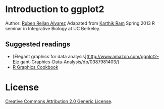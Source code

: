 # Introduction to ggplot2

Author: [Ruben Rellan Alvarez](mailto:rubenrellan@gmail.com)
Adapated from [Karthik Ram](https://github.com/karthikram/ggplot-lecture/blob/master/ggplot.pdf?raw=true) Spring 2013 R seminar in Integrative Biology at UC Berkeley.


## Suggested readings
* [Elegant graphics for data analysis](http://www.amazon.com/ggplot2-Ele gant-Graphics-Data-Analysis/dp/0387981403/)  
*  [R Graphics Cookbook](http://www.amazon.com/R-Graphics-Cookbook-Winston-Chang/dp/1449316956)

# License  
<a rel="license" href="http://creativecommons.org/licenses/by/2.0/">Creative Commons Attribution 2.0 Generic License</a>.
